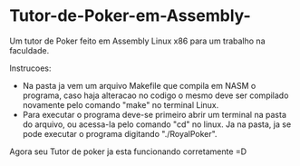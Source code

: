 # Tutor-de-Poker-em-Assembly-
Um tutor de Poker feito em Assembly Linux x86 para um trabalho na faculdade.

Instrucoes:
 - Na pasta ja vem um arquivo Makefile que compila em NASM o programa, caso haja alteracao no codigo o mesmo deve ser compilado novamente pelo comando "make" no terminal Linux.
 - Para executar o programa deve-se primeiro abrir um terminal na pasta do arquivo, ou acessa-la pelo comando "cd" no linux. Ja na pasta, ja se pode executar o programa digitando "./RoyalPoker". 
 
 Agora seu Tutor de poker ja esta funcionando corretamente =D
